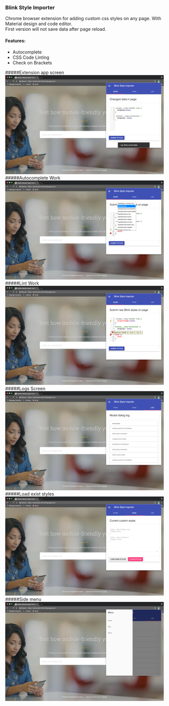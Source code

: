 ### Blink Style Importer
Chrome browser extension for adding custom css styles on any page.
With Material design and code editor.   
First version will not save data after page reload.
#### Features:
* Autocomplete
* CSS Code Linting
* Check on Brackets

#####Extension app screen
![Extension app screen](img/screenshots/screen-one.jpg)
#####Autocomplete Work
![Autocomplete screen](img/screenshots/screen-autocomplete.jpg)
#####Lint Work
![Linting screen](img/screenshots/screen-lint.jpg)
#####Logs Screen
![Log screen](img/screenshots/screen-log.jpg)
#####Load exist styles
![Load exist styles screen](img/screenshots/screen-current-styles.jpg)
#####Side menu
![Side menu screen](img/screenshots/screen-menu.jpg)